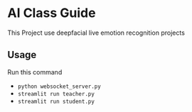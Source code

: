 # AI Class Guide

This Project use deepfacial live emotion recognition projects

## Usage

Run this command

- `python websocket_server.py` 
- `streamlit run teacher.py`
- `streamlit run student.py`